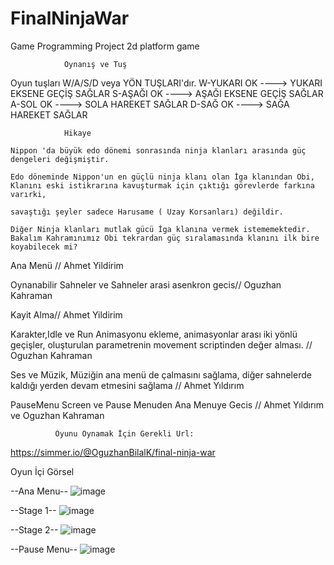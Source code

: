 # FinalNinjaWar
Game Programming Project
2d platform game



                Oynanış ve Tuş
Oyun tuşları W/A/S/D veya YÖN TUŞLARI'dır.
W-YUKARI OK ----> YUKARI EKSENE GEÇİŞ SAĞLAR
S-AŞAĞI OK ----> AŞAĞI EKSENE GEÇİŞ SAĞLAR
A-SOL OK ----> SOLA HAREKET SAĞLAR
D-SAĞ OK ----> SAĞA HAREKET SAĞLAR


                Hikaye
                
    Nippon 'da büyük edo dönemi sonrasında ninja klanları arasında güç dengeleri değişmiştir. 
    
    Edo döneminde Nippon'un en güçlü ninja klanı olan İga klanından Obi, Klanını eski istikrarına kavuşturmak için çıktığı görevlerde farkına varırki,
    
    savaştığı şeyler sadece Harusame ( Uzay Korsanları) değildir. 
    
    Diğer Ninja klanları mutlak gücü İga klanına vermek istememektedir. Bakalım Kahramınımız Obi tekrardan güç sıralamasında klanını ilk bire koyabilecek mi?


Ana Menü // Ahmet Yildirim

Oynanabilir Sahneler ve Sahneler arasi asenkron gecis// Oguzhan Kahraman

Kayit Alma// Ahmet Yildirim

Karakter,Idle  ve Run Animasyonu ekleme, animasyonlar arası iki yönlü geçişler, oluşturulan parametrenin movement scriptinden değer alması.  // Oguzhan Kahraman 

Ses ve Müzik, Müziğin ana menü de çalmasını sağlama, diğer sahnelerde kaldığı yerden devam etmesini sağlama // Ahmet Yıldırım

PauseMenu Screen ve Pause Menuden Ana Menuye Gecis // Ahmet Yıldırım ve Oguzhan Kahraman



              Oyunu Oynamak İçin Gerekli Url:
https://simmer.io/@OguzhanBilalK/final-ninja-war
 
 
 Oyun İçi Görsel
 
 --Ana Menu--
 ![image](https://user-images.githubusercontent.com/73184456/212918786-3b902e70-7176-4a1e-b03c-65c6fa2f6c2b.png)

--Stage 1--
![image](https://user-images.githubusercontent.com/73184456/212918897-e5f223dd-d953-4dcc-b822-44e1e2438fb1.png)

--Stage 2--
![image](https://user-images.githubusercontent.com/73184456/212919083-1e9ec88f-9891-4df2-83ca-428a500543ee.png)


--Pause Menu--
![image](https://user-images.githubusercontent.com/73184456/212919197-b6deeade-ab7b-45f5-b7b3-725ad45a51d8.png)




